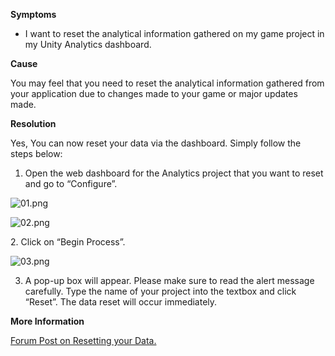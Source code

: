 
        

**Symptoms** 

*   I want to reset the analytical information gathered on my game project in my Unity Analytics dashboard.

**Cause** 

You may feel that you need to reset the analytical information gathered from your application due to changes made to your game or major updates made.

**Resolution** 

Yes, You can now reset your data via the dashboard. Simply follow the steps below:

1. Open the web dashboard for the Analytics project that you want to reset and go to “Configure”.

![01.png](/hc/article_attachments/115009035643/01.png)

![02.png](/hc/article_attachments/115009035663/02.png)

2. Click on “Begin Process”.

![03.png](/hc/article_attachments/115008906906/03.png)

3. A pop-up box will appear. Please make sure to read the alert message carefully. Type the name of your project into the textbox and click “Reset”. The data reset will occur immediately.

**More Information** 

[Forum Post on Resetting your Data.](https://forum.unity3d.com/threads/new-data-reset-functionality.450831/)

      